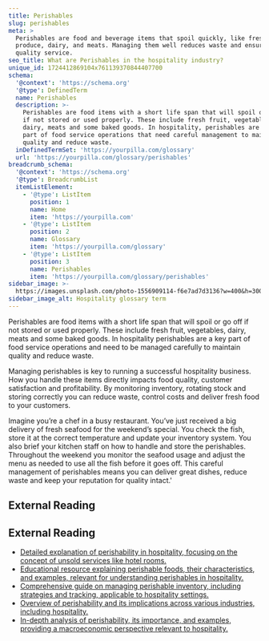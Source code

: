 ```yaml
---
title: Perishables
slug: perishables
meta: >
  Perishables are food and beverage items that spoil quickly, like fresh
  produce, dairy, and meats. Managing them well reduces waste and ensures
  quality service.
seo_title: What are Perishables in the hospitality industry?
unique_id: 1724412869104x761139370844407700
schema:
  '@context': 'https://schema.org'
  '@type': DefinedTerm
  name: Perishables
  description: >-
    Perishables are food items with a short life span that will spoil or go off
    if not stored or used properly. These include fresh fruit, vegetables,
    dairy, meats and some baked goods. In hospitality, perishables are a key
    part of food service operations that need careful management to maintain
    quality and reduce waste.
  inDefinedTermSet: 'https://yourpilla.com/glossary'
  url: 'https://yourpilla.com/glossary/perishables'
breadcrumb_schema:
  '@context': 'https://schema.org'
  '@type': BreadcrumbList
  itemListElement:
    - '@type': ListItem
      position: 1
      name: Home
      item: 'https://yourpilla.com'
    - '@type': ListItem
      position: 2
      name: Glossary
      item: 'https://yourpilla.com/glossary'
    - '@type': ListItem
      position: 3
      name: Perishables
      item: 'https://yourpilla.com/glossary/perishables'
sidebar_image: >-
  https://images.unsplash.com/photo-1556909114-f6e7ad7d3136?w=400&h=300&fit=crop&auto=format
sidebar_image_alt: Hospitality glossary term
---
```


Perishables are food items with a short life span that will spoil or go off if not stored or used properly. These include fresh fruit, vegetables, dairy, meats and some baked goods. In hospitality perishables are a key part of food service operations and need to be managed carefully to maintain quality and reduce waste.

Managing perishables is key to running a successful hospitality business. How you handle these items directly impacts food quality, customer satisfaction and profitability. By monitoring inventory, rotating stock and storing correctly you can reduce waste, control costs and deliver fresh food to your customers.

Imagine you’re a chef in a busy restaurant. You’ve just received a big delivery of fresh seafood for the weekend’s special. You check the fish, store it at the correct temperature and update your inventory system. You also brief your kitchen staff on how to handle and store the perishables. Throughout the weekend you monitor the seafood usage and adjust the menu as needed to use all the fish before it goes off. This careful management of perishables means you can deliver great dishes, reduce waste and keep your reputation for quality intact.'

## External Reading



## External Reading

*   [Detailed explanation of perishability in hospitality, focusing on the concept of unsold services like hotel rooms.](https://www.hotelpricereporter.com/term/perishable/)
*   [Educational resource explaining perishable foods, their characteristics, and examples, relevant for understanding perishables in hospitality.](https://study.com/academy/lesson/what-is-perishable-food-definition-examples.html)
*   [Comprehensive guide on managing perishable inventory, including strategies and tracking, applicable to hospitality settings.](https://www.netsuite.com/portal/resource/articles/inventory-management/perishable-inventory.shtml)
*   [Overview of perishability and its implications across various industries, including hospitality.](https://www.indeed.com/career-advice/career-development/perishability)
*   [In-depth analysis of perishability, its importance, and examples, providing a macroeconomic perspective relevant to hospitality.](https://www.financestrategists.com/wealth-management/macroeconomics/perishability/)
